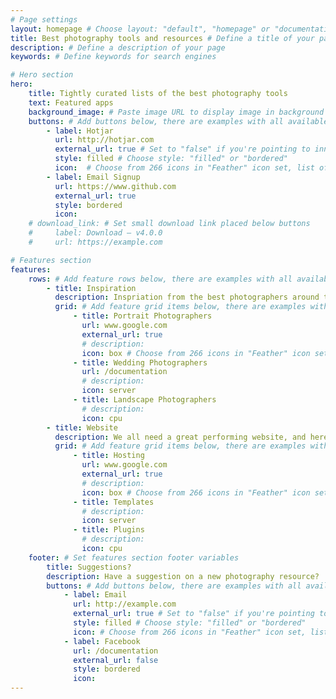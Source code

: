 ```yaml
---
# Page settings
layout: homepage # Choose layout: "default", "homepage" or "documentation-archive"
title: Best photography tools and resources # Define a title of your page
description: # Define a description of your page
keywords: # Define keywords for search engines

# Hero section
hero:
    title: Tightly curated lists of the best photography tools
    text: Featured apps
    background_image: # Paste image URL to display image in background of hero section
    buttons: # Add buttons below, there are examples with all available options
        - label: Hotjar
          url: http://hotjar.com
          external_url: true # Set to "false" if you're pointing to inner page
          style: filled # Choose style: "filled" or "bordered"
          icon:  # Choose from 266 icons in "Feather" icon set, list of all icons is available here - https://feathericons.com
        - label: Email Signup
          url: https://www.github.com
          external_url: true
          style: bordered
          icon: 
    # download_link: # Set small download link placed below buttons
    #     label: Download — v4.0.0
    #     url: https://example.com

# Features section
features:
    rows: # Add feature rows below, there are examples with all available options
        - title: Inspiration
          description: Inspriation from the best photographers around the world 🌍
          grid: # Add feature grid items below, there are examples with all available options
              - title: Portrait Photographers
                url: www.google.com
                external_url: true
                # description: 
                icon: box # Choose from 266 icons in "Feather" icon set, list of all icons is available here - https://feathericons.com
              - title: Wedding Photographers
                url: /documentation
                # description: 
                icon: server
              - title: Landscape Photographers
                # description: 
                icon: cpu
        - title: Website
          description: We all need a great performing website, and here's the best
          grid: # Add feature grid items below, there are examples with all available options
              - title: Hosting
                url: www.google.com
                external_url: true
                # description: 
                icon: box # Choose from 266 icons in "Feather" icon set, list of all icons is available here - https://feathericons.com
              - title: Templates
                # description: 
                icon: server
              - title: Plugins
                # description: 
                icon: cpu
    footer: # Set features section footer variables
        title: Suggestions?
        description: Have a suggestion on a new photography resource?
        buttons: # Add buttons below, there are examples with all available options
            - label: Email
              url: http://example.com
              external_url: true # Set to "false" if you're pointing to inner page
              style: filled # Choose style: "filled" or "bordered"
              icon: # Choose from 266 icons in "Feather" icon set, list of all icons is available here - https://feathericons.com
            - label: Facebook
              url: /documentation
              external_url: false
              style: bordered
              icon:
---
```

